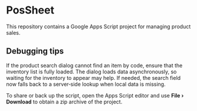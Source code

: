 # PosSheet

This repository contains a Google Apps Script project for managing product sales.

## Debugging tips

If the product search dialog cannot find an item by code, ensure that the
inventory list is fully loaded. The dialog loads data asynchronously, so waiting
for the inventory to appear may help. If needed, the search field now falls back
to a server‑side lookup when local data is missing.

To share or back up the script, open the Apps Script editor and use **File ›
Download** to obtain a zip archive of the project.
